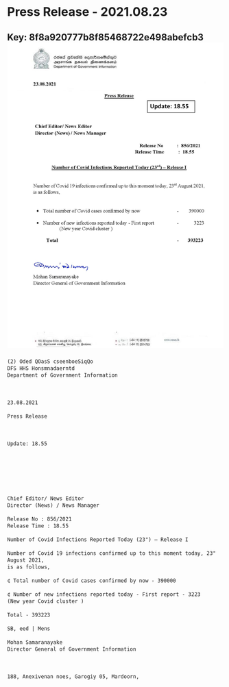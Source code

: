 # Press Release - 2021.08.23 
Key: 8f8a920777b8f85468722e498abefcb3 
![img](img/8f8a920777b8f85468722e498abefcb3.jpg)
---
```
(2) Oded QOasS cseenboeSiqQo
DFS HHS Honsmnadaerntd
Department of Government Information

 

23.08.2021

Press Release

 

Update: 18.55

 

 

 

Chief Editor/ News Editor
Director (News) / News Manager

Release No : 856/2021
Release Time : 18.55

Number of Covid Infections Reported Today (23") — Release I

Number of Covid 19 infections confirmed up to this moment today, 23" August 2021,
is as follows,

¢ Total number of Covid cases confirmed by now - 390000

¢ Number of new infections reported today - First report - 3223
(New year Covid cluster )

Total - 393223

SB, eed | Mens

Mohan Samaranayake
Director General of Government Information

   

188, Anexivenan noes, Garogiy 05, Mardoorn,

```
